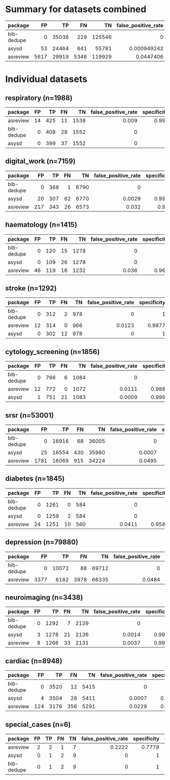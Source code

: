# Summary for datasets combined

| package    |   FP |    TP |   FN |     TN |   false_positive_rate |   specificity |   sensitivity |   precision |       f1 |
|:-----------|-----:|------:|-----:|-------:|----------------------:|--------------:|--------------:|------------:|---------:|
| bib-dedupe |    0 | 35036 |  229 | 125546 |           0           |      1        |      0.993506 |    1        | 0.996743 |
| asysd      |   53 | 24464 |  641 |  55781 |           0.000949242 |      0.999051 |      0.974467 |    0.997838 | 0.986014 |
| asreview   | 5617 | 29919 | 5346 | 119929 |           0.0447406   |      0.955259 |      0.848405 |    0.841935 | 0.845158 |

# Individual datasets

## respiratory (n=1988)

| package    |   FP |   TP |   FN |   TN |   false_positive_rate |   specificity |   sensitivity |   precision |     f1 | runtime   |
|:-----------|-----:|-----:|-----:|-----:|----------------------:|--------------:|--------------:|------------:|-------:|:----------|
| asreview   |   14 |  425 |   11 | 1538 |                 0.009 |         0.991 |        0.9748 |      0.9681 | 0.9714 | 0:00:00   |
| bib-dedupe |    0 |  408 |   28 | 1552 |                 0     |         1     |        0.9358 |      1      | 0.9668 | 0:00:12   |
| asysd      |    0 |  399 |   37 | 1552 |                 0     |         1     |        0.9151 |      1      | 0.9557 | 0:00:04   |

## digital_work (n=7159)

| package    |   FP |   TP |   FN |   TN |   false_positive_rate |   specificity |   sensitivity |   precision |     f1 | runtime   |
|:-----------|-----:|-----:|-----:|-----:|----------------------:|--------------:|--------------:|------------:|-------:|:----------|
| bib-dedupe |    0 |  368 |    1 | 6790 |                0      |        1      |        0.9973 |      1      | 0.9986 | 0:00:45   |
| asysd      |   20 |  307 |   62 | 6770 |                0.0029 |        0.9971 |        0.832  |      0.9388 | 0.8822 | 0:00:14   |
| asreview   |  217 |  343 |   26 | 6573 |                0.032  |        0.968  |        0.9295 |      0.6125 | 0.7384 | 0:00:00   |

## haematology (n=1415)

| package    |   FP |   TP |   FN |   TN |   false_positive_rate |   specificity |   sensitivity |   precision |     f1 | runtime   |
|:-----------|-----:|-----:|-----:|-----:|----------------------:|--------------:|--------------:|------------:|-------:|:----------|
| bib-dedupe |    0 |  120 |   15 | 1278 |                 0     |         1     |        0.8889 |      1      | 0.9412 | 0:00:08   |
| asysd      |    0 |  109 |   26 | 1278 |                 0     |         1     |        0.8074 |      1      | 0.8934 | 0:00:04   |
| asreview   |   46 |  119 |   16 | 1232 |                 0.036 |         0.964 |        0.8815 |      0.7212 | 0.7933 | 0:00:00   |

## stroke (n=1292)

| package    |   FP |   TP |   FN |   TN |   false_positive_rate |   specificity |   sensitivity |   precision |     f1 | runtime   |
|:-----------|-----:|-----:|-----:|-----:|----------------------:|--------------:|--------------:|------------:|-------:|:----------|
| bib-dedupe |    0 |  312 |    2 |  978 |                0      |        1      |        0.9936 |      1      | 0.9968 | 0:00:07   |
| asreview   |   12 |  314 |    0 |  966 |                0.0123 |        0.9877 |        1      |      0.9632 | 0.9812 | 0:00:00   |
| asysd      |    0 |  302 |   12 |  978 |                0      |        1      |        0.9618 |      1      | 0.9805 | 0:00:03   |

## cytology_screening (n=1856)

| package    |   FP |   TP |   FN |   TN |   false_positive_rate |   specificity |   sensitivity |   precision |     f1 | runtime   |
|:-----------|-----:|-----:|-----:|-----:|----------------------:|--------------:|--------------:|------------:|-------:|:----------|
| bib-dedupe |    0 |  766 |    6 | 1084 |                0      |        1      |        0.9922 |      1      | 0.9961 | 0:00:09   |
| asreview   |   12 |  772 |    0 | 1072 |                0.0111 |        0.9889 |        1      |      0.9847 | 0.9923 | 0:00:00   |
| asysd      |    1 |  751 |   21 | 1083 |                0.0009 |        0.9991 |        0.9728 |      0.9987 | 0.9856 | 0:00:03   |

## srsr (n=53001)

| package    |   FP |    TP |   FN |    TN |   false_positive_rate |   specificity |   sensitivity |   precision |     f1 | runtime   |
|:-----------|-----:|------:|-----:|------:|----------------------:|--------------:|--------------:|------------:|-------:|:----------|
| bib-dedupe |    0 | 16916 |   68 | 36005 |                0      |        1      |        0.996  |      1      | 0.998  | 0:08:40   |
| asysd      |   25 | 16554 |  430 | 35980 |                0.0007 |        0.9993 |        0.9747 |      0.9985 | 0.9864 | 0:01:18   |
| asreview   | 1781 | 16069 |  915 | 34224 |                0.0495 |        0.9505 |        0.9461 |      0.9002 | 0.9226 | 0:00:02   |

## diabetes (n=1845)

| package    |   FP |   TP |   FN |   TN |   false_positive_rate |   specificity |   sensitivity |   precision |     f1 | runtime   |
|:-----------|-----:|-----:|-----:|-----:|----------------------:|--------------:|--------------:|------------:|-------:|:----------|
| bib-dedupe |    0 | 1261 |    0 |  584 |                0      |        1      |        1      |      1      | 1      | 0:00:09   |
| asysd      |    0 | 1259 |    2 |  584 |                0      |        1      |        0.9984 |      1      | 0.9992 | 0:00:06   |
| asreview   |   24 | 1251 |   10 |  560 |                0.0411 |        0.9589 |        0.9921 |      0.9812 | 0.9866 | 0:00:00   |

## depression (n=79880)

| package    |   FP |    TP |   FN |    TN |   false_positive_rate |   specificity |   sensitivity |   precision |     f1 | runtime   |
|:-----------|-----:|------:|-----:|------:|----------------------:|--------------:|--------------:|------------:|-------:|:----------|
| bib-dedupe |    0 | 10072 |   88 | 69712 |                0      |        1      |        0.9913 |      1      | 0.9957 | 0:12:00   |
| asreview   | 3377 |  6182 | 3978 | 66335 |                0.0484 |        0.9516 |        0.6085 |      0.6467 | 0.627  | 0:00:03   |

## neuroimaging (n=3438)

| package    |   FP |   TP |   FN |   TN |   false_positive_rate |   specificity |   sensitivity |   precision |     f1 | runtime   |
|:-----------|-----:|-----:|-----:|-----:|----------------------:|--------------:|--------------:|------------:|-------:|:----------|
| bib-dedupe |    0 | 1292 |    7 | 2139 |                0      |        1      |        0.9946 |      1      | 0.9973 | 0:00:19   |
| asysd      |    3 | 1278 |   21 | 2136 |                0.0014 |        0.9986 |        0.9838 |      0.9977 | 0.9907 | 0:00:07   |
| asreview   |    8 | 1266 |   33 | 2131 |                0.0037 |        0.9963 |        0.9746 |      0.9937 | 0.9841 | 0:00:00   |

## cardiac (n=8948)

| package    |   FP |   TP |   FN |   TN |   false_positive_rate |   specificity |   sensitivity |   precision |     f1 | runtime   |
|:-----------|-----:|-----:|-----:|-----:|----------------------:|--------------:|--------------:|------------:|-------:|:----------|
| bib-dedupe |    0 | 3520 |   12 | 5415 |                0      |        1      |        0.9966 |      1      | 0.9983 | 0:00:59   |
| asysd      |    4 | 3504 |   28 | 5411 |                0.0007 |        0.9993 |        0.9921 |      0.9989 | 0.9955 | 0:00:19   |
| asreview   |  124 | 3176 |  356 | 5291 |                0.0229 |        0.9771 |        0.8992 |      0.9624 | 0.9297 | 0:00:00   |

## special_cases (n=6)

| package    |   FP |   TP |   FN |   TN |   false_positive_rate |   specificity |   sensitivity |   precision |     f1 | runtime   |
|:-----------|-----:|-----:|-----:|-----:|----------------------:|--------------:|--------------:|------------:|-------:|:----------|
| asreview   |    2 |    2 |    1 |    7 |                0.2222 |        0.7778 |        0.6667 |         0.5 | 0.5714 | 0:00:00   |
| asysd      |    0 |    1 |    2 |    9 |                0      |        1      |        0.3333 |         1   | 0.5    | 0:00:02   |
| bib-dedupe |    0 |    1 |    2 |    9 |                0      |        1      |        0.3333 |         1   | 0.5    | 0:00:00   |

